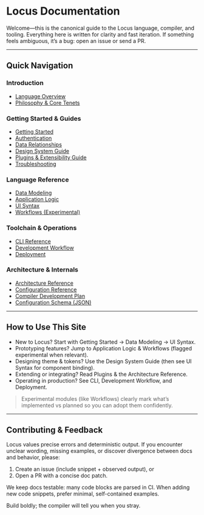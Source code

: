 # Locus Documentation

Welcome—this is the canonical guide to the Locus language, compiler, and tooling. Everything here is written for clarity and fast iteration. If something feels ambiguous, it’s a bug: open an issue or send a PR.

---
## Quick Navigation

### Introduction
- [Language Overview](./introduction/language.md)
- [Philosophy & Core Tenets](./introduction/philosophy.md)

### Getting Started & Guides
- [Getting Started](./guides/getting-started.md)
- [Authentication](./guides/authentication.md)
- [Data Relationships](./guides/data-relationships.md)
- [Design System Guide](./guides/design-system.md)
- [Plugins & Extensibility Guide](./guides/plugins.md)
- [Troubleshooting](./guides/troubleshooting.md)

### Language Reference
- [Data Modeling](./language/data-modeling.md)
- [Application Logic](./language/application-logic.md)
- [UI Syntax](./language/ui-syntax.md)
- [Workflows (Experimental)](./language/workflows.md)

### Toolchain & Operations
- [CLI Reference](./toolchain/cli.md)
- [Development Workflow](./toolchain/development-workflow.md)
- [Deployment](./toolchain/deployment.md)

### Architecture & Internals
- [Architecture Reference](./reference/architecture.md)
- [Configuration Reference](./reference/configuration.md)
- [Compiler Development Plan](./development/development-plan.md)
- [Configuration Schema (JSON)](./reference/locus-config.schema.json)

---
## How to Use This Site

- New to Locus? Start with Getting Started → Data Modeling → UI Syntax.
- Prototyping features? Jump to Application Logic & Workflows (flagged experimental when relevant).
- Designing theme & tokens? Use the Design System Guide (then see UI Syntax for component binding).
- Extending or integrating? Read Plugins & the Architecture Reference.
- Operating in production? See CLI, Development Workflow, and Deployment.

> Experimental modules (like Workflows) clearly mark what’s implemented vs planned so you can adopt them confidently.

---
## Contributing & Feedback

Locus values precise errors and deterministic output. If you encounter unclear wording, missing examples, or discover divergence between docs and behavior, please:
1. Create an issue (include snippet + observed output), or
2. Open a PR with a concise doc patch.

We keep docs testable: many code blocks are parsed in CI. When adding new code snippets, prefer minimal, self-contained examples.

Build boldly; the compiler will tell you when you stray.
